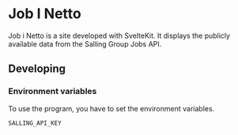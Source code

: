 # Job I Netto

Job i Netto is a site developed with SvelteKit. It displays the publicly available
data from the Salling Group Jobs API.

## Developing

### Environment variables

To use the program, you have to set the environment variables.

    SALLING_API_KEY